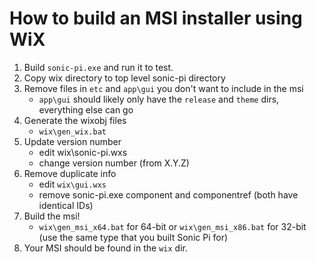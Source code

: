 # How to build an MSI installer using WiX

1. Build `sonic-pi.exe` and run it to test.
2. Copy wix directory to top level sonic-pi directory
3. Remove files in `etc` and `app\gui` you don't want to include in the msi
   - `app\gui` should likely only have the `release` and `theme` dirs, everything else can go
4. Generate the wixobj files
   - `wix\gen_wix.bat`
5. Update version number
   - edit wix\sonic-pi.wxs
   - change version number (from X.Y.Z)
6. Remove duplicate info
   - edit `wix\gui.wxs`
   - remove sonic-pi.exe component and componentref (both have identical IDs)
7. Build the msi!
   - `wix\gen_msi_x64.bat` for 64-bit or `wix\gen_msi_x86.bat` for 32-bit (use the same type that you built Sonic Pi for)
8. Your MSI should be found in the `wix` dir.

